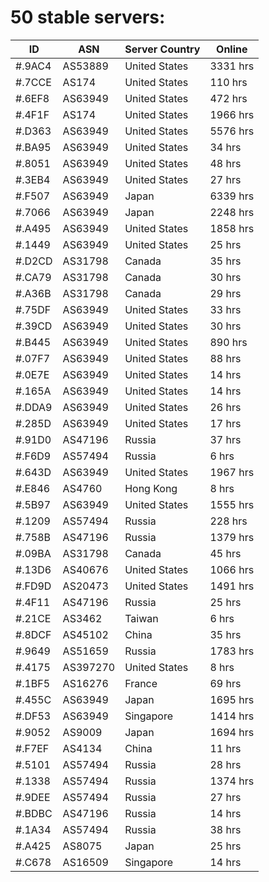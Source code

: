 # 50 stable servers:

| ID | ASN | Server Country | Online |
| ------ | ------ | ------ | ------ |
| #.9AC4 | AS53889 | United States | 3331 hrs |
| #.7CCE | AS174 | United States | 110 hrs |
| #.6EF8 | AS63949 | United States | 472 hrs |
| #.4F1F | AS174 | United States | 1966 hrs |
| #.D363 | AS63949 | United States | 5576 hrs |
| #.BA95 | AS63949 | United States | 34 hrs |
| #.8051 | AS63949 | United States | 48 hrs |
| #.3EB4 | AS63949 | United States | 27 hrs |
| #.F507 | AS63949 | Japan | 6339 hrs |
| #.7066 | AS63949 | Japan | 2248 hrs |
| #.A495 | AS63949 | United States | 1858 hrs |
| #.1449 | AS63949 | United States | 25 hrs |
| #.D2CD | AS31798 | Canada | 35 hrs |
| #.CA79 | AS31798 | Canada | 30 hrs |
| #.A36B | AS31798 | Canada | 29 hrs |
| #.75DF | AS63949 | United States | 33 hrs |
| #.39CD | AS63949 | United States | 30 hrs |
| #.B445 | AS63949 | United States | 890 hrs |
| #.07F7 | AS63949 | United States | 88 hrs |
| #.0E7E | AS63949 | United States | 14 hrs |
| #.165A | AS63949 | United States | 14 hrs |
| #.DDA9 | AS63949 | United States | 26 hrs |
| #.285D | AS63949 | United States | 17 hrs |
| #.91D0 | AS47196 | Russia | 37 hrs |
| #.F6D9 | AS57494 | Russia | 6 hrs |
| #.643D | AS63949 | United States | 1967 hrs |
| #.E846 | AS4760 | Hong Kong | 8 hrs |
| #.5B97 | AS63949 | United States | 1555 hrs |
| #.1209 | AS57494 | Russia | 228 hrs |
| #.758B | AS47196 | Russia | 1379 hrs |
| #.09BA | AS31798 | Canada | 45 hrs |
| #.13D6 | AS40676 | United States | 1066 hrs |
| #.FD9D | AS20473 | United States | 1491 hrs |
| #.4F11 | AS47196 | Russia | 25 hrs |
| #.21CE | AS3462 | Taiwan | 6 hrs |
| #.8DCF | AS45102 | China | 35 hrs |
| #.9649 | AS51659 | Russia | 1783 hrs |
| #.4175 | AS397270 | United States | 8 hrs |
| #.1BF5 | AS16276 | France | 69 hrs |
| #.455C | AS63949 | Japan | 1695 hrs |
| #.DF53 | AS63949 | Singapore | 1414 hrs |
| #.9052 | AS9009 | Japan | 1694 hrs |
| #.F7EF | AS4134 | China | 11 hrs |
| #.5101 | AS57494 | Russia | 28 hrs |
| #.1338 | AS57494 | Russia | 1374 hrs |
| #.9DEE | AS57494 | Russia | 27 hrs |
| #.BDBC | AS47196 | Russia | 14 hrs |
| #.1A34 | AS57494 | Russia | 38 hrs |
| #.A425 | AS8075 | Japan | 25 hrs |
| #.C678 | AS16509 | Singapore | 14 hrs |

